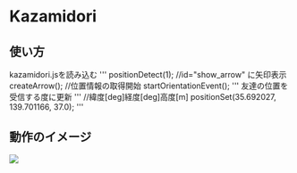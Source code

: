 # Kazamidori

## 使い方
kazamidori.jsを読み込む
'''
positionDetect(1);
//id="show_arrow" に矢印表示
createArrow();
//位置情報の取得開始
startOrientationEvent();
'''
友達の位置を受信する度に更新
'''
//緯度[deg]経度[deg]高度[m]
positionSet(35.692027, 139.701166,  37.0);
'''
## 動作のイメージ
[![](http://img.youtube.com/vi/qcrlzlQW_Go/0.jpg)](https://www.youtube.com/watch?v=qcrlzlQW_Go)
